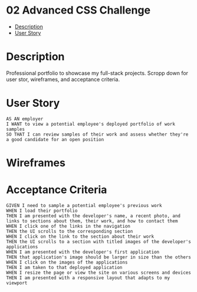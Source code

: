 # 02 Advanced CSS Challenge

* [Description](#Description)
* [User Story](#User-Story)

# Description
Professional portfolio to showcase my full-stack projects. Scropp down for user stor, wireframes, and acceptance criteria.

# User Story
```
AS AN employer
I WANT to view a potential employee's deployed portfolio of work samples
SO THAT I can review samples of their work and assess whether they're a good candidate for an open position
```

# Wireframes

# Acceptance Criteria
```
GIVEN I need to sample a potential employee's previous work
WHEN I load their portfolio
THEN I am presented with the developer's name, a recent photo, and links to sections about them, their work, and how to contact them
WHEN I click one of the links in the navigation
THEN the UI scrolls to the corresponding section
WHEN I click on the link to the section about their work
THEN the UI scrolls to a section with titled images of the developer's applications
WHEN I am presented with the developer's first application
THEN that application's image should be larger in size than the others
WHEN I click on the images of the applications
THEN I am taken to that deployed application
WHEN I resize the page or view the site on various screens and devices
THEN I am presented with a responsive layout that adapts to my viewport
```